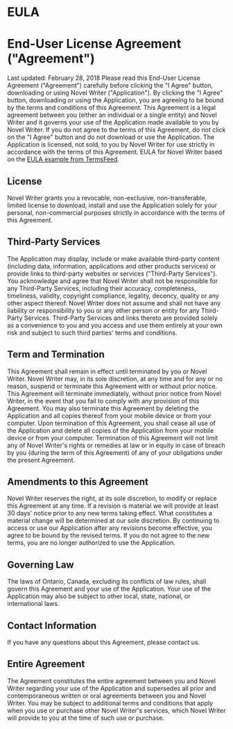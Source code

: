 # EULA

# End-User License Agreement ("Agreement")

Last updated: February 28, 2018
Please read this End-User License Agreement ("Agreement") carefully before clicking the "I Agree" button, downloading or using Novel Writer ("Application").
By clicking the "I Agree" button, downloading or using the Application, you are agreeing to be bound by the terms and conditions of this Agreement.
This Agreement is a legal agreement between you (either an individual or a single entity) and Novel Writer and it governs your use of the Application made available to you by Novel Writer.
If you do not agree to the terms of this Agreement, do not click on the "I Agree" button and do not download or use the Application.
The Application is licensed, not sold, to you by Novel Writer for use strictly in accordance with the terms of this Agreement. EULA for Novel Writer based on the [EULA example from TermsFeed](https://termsfeed.com/blog/sample-eula-template/).

## License

Novel Writer grants you a revocable, non-exclusive, non-transferable, limited license to download, install and use the Application solely for your personal, non-commercial purposes strictly in accordance with the terms of this Agreement.

## Third-Party Services

The Application may display, include or make available third-party content (including data, information, applications and other products services) or provide links to third-party websites or services ("Third-Party Services").
You acknowledge and agree that Novel Writer shall not be responsible for any Third-Party Services, including their accuracy, completeness, timeliness, validity, copyright compliance, legality, decency, quality or any other aspect thereof. Novel Writer does not assume and shall not have any liability or responsibility to you or any other person or entity for any Third-Party Services.
Third-Party Services and links thereto are provided solely as a convenience to you and you access and use them entirely at your own risk and subject to such third parties' terms and conditions.

## Term and Termination

This Agreement shall remain in effect until terminated by you or Novel Writer.
Novel Writer may, in its sole discretion, at any time and for any or no reason, suspend or terminate this Agreement with or without prior notice.
This Agreement will terminate immediately, without prior notice from Novel Writer, in the event that you fail to comply with any provision of this Agreement. You may also terminate this Agreement by deleting the Application and all copies thereof from your mobile device or from your computer.
Upon termination of this Agreement, you shall cease all use of the Application and delete all copies of the Application from your mobile device or from your computer.
Termination of this Agreement will not limit any of Novel Writer's rights or remedies at law or in equity in case of breach by you (during the term of this Agreement) of any of your obligations under the present Agreement.

## Amendments to this Agreement

Novel Writer reserves the right, at its sole discretion, to modify or replace this Agreement at any time. If a revision is material we will provide at least 30 days' notice prior to any new terms taking effect. What constitutes a material change will be determined at our sole discretion.
By continuing to access or use our Application after any revisions become effective, you agree to be bound by the revised terms. If you do not agree to the new terms, you are no longer authorized to use the Application.

## Governing Law

The laws of Ontario, Canada, excluding its conflicts of law rules, shall govern this Agreement and your use of the Application. Your use of the Application may also be subject to other local, state, national, or international laws.

## Contact Information

If you have any questions about this Agreement, please contact us.

## Entire Agreement

The Agreement constitutes the entire agreement between you and Novel Writer regarding your use of the Application and supersedes all prior and contemporaneous written or oral agreements between you and Novel Writer.
You may be subject to additional terms and conditions that apply when you use or purchase other Novel Writer's services, which Novel Writer will provide to you at the time of such use or purchase.

